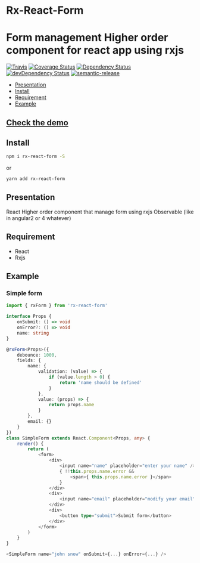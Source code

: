 # Rx-React-Form
# Form management Higher order component for react app using rxjs

[![Travis](https://img.shields.io/travis/rust-lang/rust.svg)]()
[![Coverage Status](https://coveralls.io/repos/github/charjac/react-rx-form/badge.svg)](https://coveralls.io/github/charjac/react-rx-form)
[![Dependency Status](https://david-dm.org/charjac/react-rx-form.svg)](https://david-dm.org/charjac/react-rx-form) [![devDependency Status](https://david-dm.org/charjac/react-rx-form/dev-status.svg)](https://david-dm.org/charjac/react-rx-form#info=devDependencies)
[![semantic-release](https://img.shields.io/badge/%20%20%F0%9F%93%A6%F0%9F%9A%80-semantic--release-e10079.svg)](https://github.com/semantic-release/semantic-release)

- [Presentation](#presentation)
- [Install](#install)
- [Requirement](#requirement)
- [Example](#example)

## [Check the demo](https://charjac.github.io/react-rx-form/)

## Install
```bash
npm i rx-react-form -S
```
or
```bash
yarn add rx-react-form
```

## Presentation

React Higher order component that manage form using rxjs Observable (like in angular2 or 4 whatever)

## Requirement

 - React
 - Rxjs

## Example

### Simple form
```ts
import { rxForm } from 'rx-react-form'

interface Props {
    onSubmit: () => void
    onError?: () => void
    name: string
}

@rxForm<Props>({
    debounce: 1000,
    fields: {
        name: {
            validation: (value) => {
                if (value.length > 0) {
                    return 'name should be defined'
                }
            },
            value: (props) => {
                return props.name
            }
        },
        email: {}
    }
})
class SimpleForm extends React.Component<Props, any> {
    render() {
        return (
            <form>
                <div>
                    <input name="name" placeholder="enter your name" />
                    { !!this.props.name.error &&
                        <span>{ this.props.name.error }</span>
                    }
                </div>
                <div>
                    <input name="email" placeholder="modify your email" />
                </div>
                <div>
                    <button type="submit">Submit form</button>
                </div>
            </form>
        )
    }
}

<SimpleForm name="john snow" onSubmit={...} onError={...} />
```
